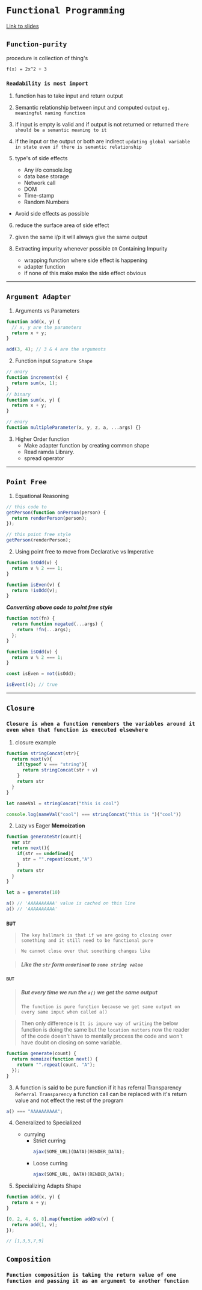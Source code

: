 # `Functional Programming`

<a href="http://static.frontendmasters.com/resources/2019-05-06-functional-light-v3/functional-light-v3.pdf" target="_blank">Link to slides</a>

## `Function-purity`

procedure is collection of thing's

```
f(x) = 2x^2 + 3
```

### `Readability is most import`

1. function has to take input and return output

2. Semantic relationship between input and computed output `eg. meaningful naming function`

3. if input is empty is valid and if output is not returned or returned `There should be a semantic meaning to it`

4. if the input or the output or both are indirect `updating global variable in state even if there is semantic relationship`

5. type's of side effects
   - Any i/o console.log
   - data base storage
   - Network call
   - DOM
   - Time-stamp
   - Random Numbers

- Avoid side effects as possible

6. reduce the surface area of side effect

7. given the same i/p it will always give the same output

8. Extracting impurity whenever possible `OR` Containing Impurity
   - wrapping function where side effect is happening
   - adapter function
   - if none of this make make the side effect obvious

---

## `Argument Adapter`

1. Arguments vs Parameters

```js
function add(x, y) {
  // x, y are the parameters
  return x + y;
}

add(3, 4); // 3 & 4 are the arguments
```

2. Function input `Signature Shape`

```js
// unary
function increment(x) {
  return sum(x, 1);
}
// binary
function sum(x, y) {
  return x + y;
}

// enary
function multipleParameter(x, y, z, a, ...args) {}
```

3. Higher Order function
   - Make adapter function by creating common shape
   - Read ramda Library.
   - spread operator

---

## `Point Free`

1. Equational Reasoning

```javascript
// this code to
getPerson(function onPerson(person) {
  return renderPerson(person);
});

// this point free style
getPerson(renderPerson);
```

2. Using point free to move from Declarative vs Imperative

```js
function isOdd(v) {
  return v % 2 === 1;
}

function isEven(v) {
  return !isOdd(v);
}
```

**_Converting above code to point free style_**

```js
function not(fn) {
  return function negated(...args) {
    return !fn(...args);
  };
}

function isOdd(v) {
  return v % 2 === 1;
}

const isEven = not(isOdd);

isEvent(4); // true
```

---

## `Closure`

### `Closure is when a function remembers the variables around it even when that function is executed elsewhere`

1. closure example

```js
function stringConcat(str){
  return next(v){
    if(typeof v === "string"){
      return stringConcat(str + v)
    }
    return str
  }
}

let nameVal = stringConcat("this is cool")

console.log(nameVal("cool") === stringConcat("this is ")("cool"))


```

2. Lazy vs Eager **Memoization**

```js
function generateStr(count){
  var str
  return next(){
    if(str == undefined){
      str = "".repeat(count,"A")
    }
    return str
  }
}

let a = generate(10)

a() // 'AAAAAAAAAA' value is cached on this line
a() // 'AAAAAAAAAA'
```

### `BUT`

> `The key hallmark is that if we are going to closing over something and it still need to be functional pure`

> `We cannot close over that something changes like`

> ##### Like the `str` form `undefined` to `some string value`

#### `BUT`

> ##### But every time we run the `a()` we get the same output
>
> `The function is pure function because we get same output on every same input when called a()`

> Then only difference is `It is impure way of writing` the below function is doing the same but the `location matters` now the reader of the code doesn't have to mentally process the code and won't have doubt on closing on some variable.

```js
function generate(count) {
  return memoize(function next() {
    return "".repeat(count, "A");
  });
}
```

3. A function is said to be pure function if it has referral Transparency `Referral Transparency` a function call can be replaced with it's return value and not effect the rest of the program

```js
a() === "AAAAAAAAAA";
```

4. Generalized to Specialized

   - currying
     - Strict curring
       ```js
       ajax(SOME_URL)(DATA)(RENDER_DATA);
       ```
     - Loose curring
       ```js
       ajax(SOME_URL, DATA)(RENDER_DATA);
       ```

5. Specializing Adapts Shape

```js
function add(x, y) {
  return x + y;
}

[0, 2, 4, 6, 8].map(function addOne(v) {
  return add(1, v);
});

// [1,3,5,7,9]
```

## `Composition`

### `Function composition is taking the return value of one function and passing it as an argument to another function`
